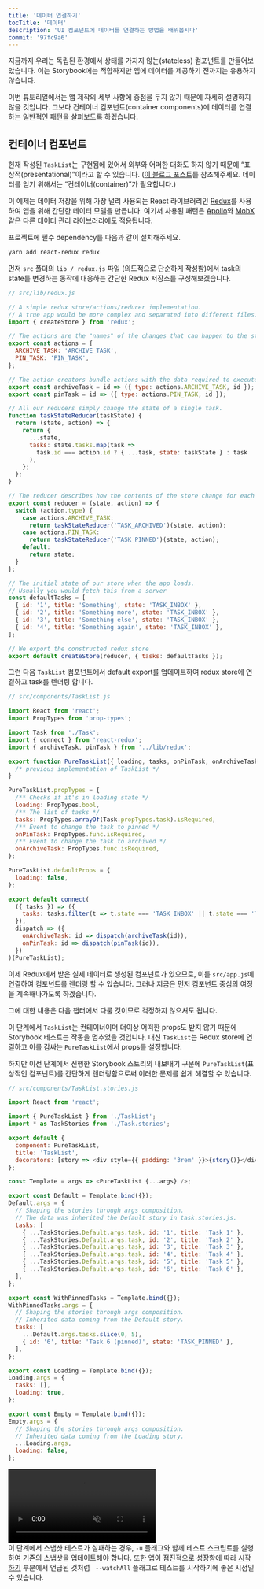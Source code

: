 ```yaml
---
title: '데이터 연결하기'
tocTitle: '데이터'
description: 'UI 컴포넌트에 데이터를 연결하는 방법을 배워봅시다'
commit: '97fc9a6'
---
```


지금까지 우리는 독립된 환경에서 상태를 가지지 않는(stateless) 컴포넌트를 만들어보았습니다. 이는 Storybook에는 적합하지만 앱에 데이터를 제공하기 전까지는 유용하지 않습니다.

이번 튜토리얼에서는 앱 제작의 세부 사항에 중점을 두지 않기 때문에 자세히 설명하지 않을 것입니다. 그보다 컨테이너 컴포넌트(container components)에 데이터를 연결하는 일반적인 패턴을 살펴보도록 하겠습니다.

## 컨테이너 컴포넌트

현재 작성된 `TaskList`는 구현됨에 있어서 외부와 어떠한 대화도 하지 않기 때문에 “표상적(presentational)”이라고 할 수 있습니다. ([이 블로그 포스트](https://medium.com/@dan_abramov/smart-and-dumb-components-7ca2f9a7c7d0)를 참조해주세요. 데이터를 얻기 위해서는 “컨테이너(container)”가 필요합니다.)

이 예제는 데이터 저장을 위해 가장 널리 사용되는 React 라이브러리인 [Redux](https://redux.js.org/)를 사용하여 앱을 위해 간단한 데이터 모델을 만듭니다. 여기서 사용된 패턴은 [Apollo](https://www.apollographql.com/client/)와 [MobX](https://mobx.js.org/) 같은 다른 데이터 관리 라이브러리에도 적용됩니다.

프로젝트에 필수 dependency를 다음과 같이 설치해주세요.

```bash
yarn add react-redux redux
```

먼저 `src` 폴더의 `lib / redux.js` 파일 (의도적으로 단순하게 작성함)에서 task의 state를 변경하는 동작에 대응하는 간단한 Redux 저장소를 구성해보겠습니다.

```javascript
// src/lib/redux.js

// A simple redux store/actions/reducer implementation.
// A true app would be more complex and separated into different files.
import { createStore } from 'redux';

// The actions are the "names" of the changes that can happen to the store
export const actions = {
  ARCHIVE_TASK: 'ARCHIVE_TASK',
  PIN_TASK: 'PIN_TASK',
};

// The action creators bundle actions with the data required to execute them
export const archiveTask = id => ({ type: actions.ARCHIVE_TASK, id });
export const pinTask = id => ({ type: actions.PIN_TASK, id });

// All our reducers simply change the state of a single task.
function taskStateReducer(taskState) {
  return (state, action) => {
    return {
      ...state,
      tasks: state.tasks.map(task =>
        task.id === action.id ? { ...task, state: taskState } : task
      ),
    };
  };
}

// The reducer describes how the contents of the store change for each action
export const reducer = (state, action) => {
  switch (action.type) {
    case actions.ARCHIVE_TASK:
      return taskStateReducer('TASK_ARCHIVED')(state, action);
    case actions.PIN_TASK:
      return taskStateReducer('TASK_PINNED')(state, action);
    default:
      return state;
  }
};

// The initial state of our store when the app loads.
// Usually you would fetch this from a server
const defaultTasks = [
  { id: '1', title: 'Something', state: 'TASK_INBOX' },
  { id: '2', title: 'Something more', state: 'TASK_INBOX' },
  { id: '3', title: 'Something else', state: 'TASK_INBOX' },
  { id: '4', title: 'Something again', state: 'TASK_INBOX' },
];

// We export the constructed redux store
export default createStore(reducer, { tasks: defaultTasks });
```

그런 다음 `TaskList` 컴포넌트에서 default export를 업데이트하여 redux store에 연결하고 task를 렌더링 합니다.

```javascript
// src/components/TaskList.js

import React from 'react';
import PropTypes from 'prop-types';

import Task from './Task';
import { connect } from 'react-redux';
import { archiveTask, pinTask } from '../lib/redux';

export function PureTaskList({ loading, tasks, onPinTask, onArchiveTask }) {
  /* previous implementation of TaskList */
}

PureTaskList.propTypes = {
  /** Checks if it's in loading state */
  loading: PropTypes.bool,
  /** The list of tasks */
  tasks: PropTypes.arrayOf(Task.propTypes.task).isRequired,
  /** Event to change the task to pinned */
  onPinTask: PropTypes.func.isRequired,
  /** Event to change the task to archived */
  onArchiveTask: PropTypes.func.isRequired,
};

PureTaskList.defaultProps = {
  loading: false,
};

export default connect(
  ({ tasks }) => ({
    tasks: tasks.filter(t => t.state === 'TASK_INBOX' || t.state === 'TASK_PINNED'),
  }),
  dispatch => ({
    onArchiveTask: id => dispatch(archiveTask(id)),
    onPinTask: id => dispatch(pinTask(id)),
  })
)(PureTaskList);
```

이제 Redux에서 받은 실제 데이터로 생성된 컴포넌트가 있으므로, 이를 `src/app.js`에 연결하여 컴포넌트를 렌더링 할 수 있습니다. 그러나 지금은 먼저 컴포넌트 중심의 여정을 계속해나가도록 하겠습니다.

그에 대한 내용은 다음 챕터에서 다룰 것이므로 걱정하지 않으셔도 됩니다.

이 단계에서 `TaskList`는 컨테이너이며 더이상 어떠한 props도 받지 않기 때문에 Storybook 테스트는 작동을 멈추었을 것입니다. 대신 `TaskList`는 Redux store에 연결하고 이를 감싸는 `PureTaskList`에서 props를 설정합니다.

하지만 이전 단계에서 진행한 Storybook 스토리의 내보내기 구문에 `PureTaskList`(표상적인 컴포넌트)를 간단하게 렌더링함으로써 이러한 문제를 쉽게 해결할 수 있습니다.

```javascript
// src/components/TaskList.stories.js

import React from 'react';

import { PureTaskList } from './TaskList';
import * as TaskStories from './Task.stories';

export default {
  component: PureTaskList,
  title: 'TaskList',
  decorators: [story => <div style={{ padding: '3rem' }}>{story()}</div>],
};

const Template = args => <PureTaskList {...args} />;

export const Default = Template.bind({});
Default.args = {
  // Shaping the stories through args composition.
  // The data was inherited the Default story in task.stories.js.
  tasks: [
    { ...TaskStories.Default.args.task, id: '1', title: 'Task 1' },
    { ...TaskStories.Default.args.task, id: '2', title: 'Task 2' },
    { ...TaskStories.Default.args.task, id: '3', title: 'Task 3' },
    { ...TaskStories.Default.args.task, id: '4', title: 'Task 4' },
    { ...TaskStories.Default.args.task, id: '5', title: 'Task 5' },
    { ...TaskStories.Default.args.task, id: '6', title: 'Task 6' },
  ],
};

export const WithPinnedTasks = Template.bind({});
WithPinnedTasks.args = {
  // Shaping the stories through args composition.
  // Inherited data coming from the Default story.
  tasks: [
    ...Default.args.tasks.slice(0, 5),
    { id: '6', title: 'Task 6 (pinned)', state: 'TASK_PINNED' },
  ],
};

export const Loading = Template.bind({});
Loading.args = {
  tasks: [],
  loading: true,
};

export const Empty = Template.bind({});
Empty.args = {
  // Shaping the stories through args composition.
  // Inherited data coming from the Loading story.
  ...Loading.args,
  loading: false,
};
```

<video autoPlay muted playsInline loop>
  <source
    src="/intro-to-storybook/finished-tasklist-states.mp4"
    type="video/mp4"
  />
</video>

<div class="aside">
이 단계에서 스냅샷 테스트가 실패하는 경우, <code>-u</code> 플래그와 함께 테스트 스크립트를 실행하여 기존의 스냅샷을 업데이트해야 합니다. 또한 앱이 점진적으로 성장함에 따라 <a href="/react/ko/get-started/">시작하기</a> 부분에서 언급된 것처럼 <code> --watchAll</code> 플래그로 테스트를 시작하기에 좋은 시점일 수 있습니다.
</div>
